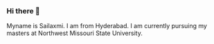 ### Hi there 👋
Myname is Sailaxmi. I am from Hyderabad. I am currently pursuing my masters at Northwest Missouri State University.
<!--
**Sailaxmiveldanda/Sailaxmiveldanda** is a ✨ _special_ ✨ repository because its `README.md` (this file) appears on your GitHub profile.

Here are some ideas to get you started:

- 🔭 I’m currently working on ... Data  Engineering
- 🌱 I’m currently learning ... Data Science topics and computer science engineering
- 👯 I’m looking to collaborate on ...
- 🤔 I’m looking for help with ...
- 💬 Ask me about ...
- 📫 How to reach me: ...
- 😄 Pronouns: ...
- ⚡ Fun fact: ...
-->
